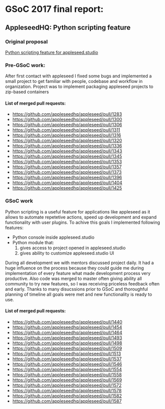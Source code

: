 # GSoC 2017 final report:
## AppleseedHQ: Python scripting feature
### Original proposal
[Python scripting feature for appleseed.studio](Proposal.md)
### Pre-GSoC work:
After first contact with appleseed I fixed some bugs and implemented a small project to get familiar with people, codebase and workflow in organization. Project was to implement packaging appleseed projects to zip-based containers
#### List of merged pull requests:
* https://github.com/appleseedhq/appleseed/pull/1283
* https://github.com/appleseedhq/appleseed/pull/1300
* https://github.com/appleseedhq/appleseed/pull/1306
* https://github.com/appleseedhq/appleseed/pull/1311
* https://github.com/appleseedhq/appleseed/pull/1316
* https://github.com/appleseedhq/appleseed/pull/1320
* https://github.com/appleseedhq/appleseed/pull/1336
* https://github.com/appleseedhq/appleseed/pull/1343
* https://github.com/appleseedhq/appleseed/pull/1345
* https://github.com/appleseedhq/appleseed/pull/1353
* https://github.com/appleseedhq/appleseed/pull/1357
* https://github.com/appleseedhq/appleseed/pull/1373
* https://github.com/appleseedhq/appleseed/pull/1396
* https://github.com/appleseedhq/appleseed/pull/1404
* https://github.com/appleseedhq/appleseed/pull/1425

### GSoC work
Python scripting is a useful feature for applications like appleseed as it allows to automate repetetive actions, speed up development and expand functionality with user plugins.
To achive this goals I implemented following features:
* Python console inside appleseed.studio
* Python module that:
    1. gives access to project opened in appleseed.studio
    2. gives ability to customize appleseed.studio UI

During all development we with mentors discussed project daily. It had a huge influence on the process because they could guide me during implementation of every feature what made development process very productive. Also code was merged to master often giving ability all community to try new features, so I was receiving priceless feedback often and early. Thanks to many disucssions prior to GSoC and thoroughful planning of timeline all goals were met and new functionality is ready to use.
#### List of merged pull requests:
* https://github.com/appleseedhq/appleseed/pull/1440
* https://github.com/appleseedhq/appleseed/pull/1454
* https://github.com/appleseedhq/appleseed/pull/1464
* https://github.com/appleseedhq/appleseed/pull/1493
* https://github.com/appleseedhq/appleseed/pull/1498
* https://github.com/appleseedhq/appleseed/pull/1509
* https://github.com/appleseedhq/appleseed/pull/1513
* https://github.com/appleseedhq/appleseed/pull/1537
* https://github.com/appleseedhq/appleseed/pull/1546
* https://github.com/appleseedhq/appleseed/pull/1554
* https://github.com/appleseedhq/appleseed/pull/1558
* https://github.com/appleseedhq/appleseed/pull/1569
* https://github.com/appleseedhq/appleseed/pull/1572
* https://github.com/appleseedhq/appleseed/pull/1578
* https://github.com/appleseedhq/appleseed/pull/1582
* https://github.com/appleseedhq/appleseed/pull/1587
